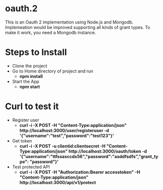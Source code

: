 # oauth.2
This is an Oauth 2 implementation using Node.js and Mongodb. Implemeation would be improved supporting all kinds of grant types. To make it work, you need a Mongodb instance. 

# Steps to Install
* Clone the project
* Go to Home directory of project and  run 
  * **npm install**
* Start the App
  * **npm start**

# Curl to test it
* Register user
  * **curl -i -X POST -H "Content-Type:application/json" http://localhost:3000/user/registeruser -d '{"username":"test","password":"test123"}'**
* Get token
  * **curl -i -X POST -u clientid:clientsecret -H "Content-Type:application/json" http://localhost:3000/oauth/token -d '{"username":"ttfssasccds56","password":"asddfsdfs","grant_type": "password"}'**
* Test protected API
  * **curl -i -X POST -H "Authorization:Bearer accesstoken" -H "Content-Type:application/json" http://localhost:3000/api/v1/protect**





